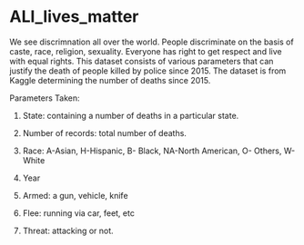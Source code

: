 # ALl_lives_matter


We see discrimnation all over the world. People discriminate on the basis of caste, race, religion, sexuality. Everyone has right to get respect and live with equal rights. This dataset consists of various parameters that can justify the death of people killed by police since 2015. The dataset is from Kaggle determining the number of deaths since 2015.

Parameters Taken:

1. State: containing a number of deaths in a particular state.

2. Number of records: total number of deaths.

3. Race: A-Asian, H-Hispanic, B- Black, NA-North American, O- Others, W- White

4. Year

5. Armed: a gun, vehicle, knife

6. Flee: running via car, feet, etc

7. Threat: attacking or not.
